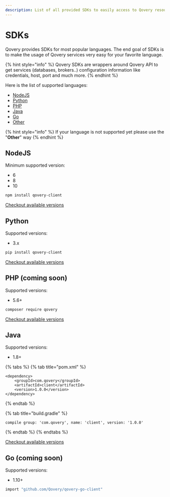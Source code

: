 ```yaml
---
description: List of all provided SDKs to easily access to Qovery resources
---
```


# SDKs

Qovery provides SDKs for most popular languages. The end goal of SDKs is to make the usage of Qovery services very easy for your favorite language. 

{% hint style="info" %}
Qovery SDKs are wrappers around Qovery API to get services \(databases, brokers..\) configuration information like credentials, host, port and much more.
{% endhint %}

Here is the list of supported languages:

* [NodeJS](sdks.md#nodejs)
* [Python](sdks.md#python)
* [PHP](sdks.md#php)
* [Java](sdks.md#java)
* [Go](sdks.md#go)
* [Other](sdks.md#other)

{% hint style="info" %}
If your language is not supported yet please use the "**Other**" way
{% endhint %}

## NodeJS

Minimum supported version:

* 6
* 8
* 10

```bash
npm install qovery-client
```

[Checkout available versions](https://github.com/Qovery/qovery-javascript-sdk)

## Python

Supported versions:

* 3.x

```bash
pip install qovery-client
```

[Checkout available versions](https://github.com/Qovery/qovery-php-sdk)

## PHP \(coming soon\)

Supported versions:

* 5.6+

```bash
composer require qovery
```

[Checkout available versions](https://github.com/Qovery/qovery-php-sdk)

## Java

Supported versions:

* 1.8+

{% tabs %}
{% tab title="pom.xml" %}
```markup
<dependency>
    <groupId>com.qovery</groupId>
    <artifactId>client</artifactId>
    <version>1.0.0</version>
</dependency>
```
{% endtab %}

{% tab title="build.gradle" %}
```
compile group: 'com.qovery', name: 'client', version: '1.0.0'
```
{% endtab %}
{% endtabs %}

[Checkout available versions](https://github.com/Qovery/qovery-java-sdk)

## Go \(coming soon\)

Supported versions:

* 1.10+

```bash
import "github.com/Qovery/qovery-go-client"
```

